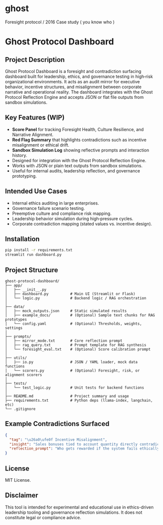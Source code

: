# ghost
Foresight protocol / 2016 Case study ( you know who )
# Ghost Protocol Dashboard

## Project Description

Ghost Protocol Dashboard is a foresight and contradiction surfacing dashboard built for leadership, ethics, and governance testing in high‑risk organizational environments. It acts as an audit mirror for executive behavior, incentive structures, and misalignment between corporate narrative and operational reality. The dashboard integrates with the Ghost Protocol Reflection Engine and accepts JSON or flat file outputs from sandbox simulations.

## Key Features (WIP)

- **Score Panel** for tracking Foresight Health, Culture Resilience, and Narrative Alignment.
- **Red Flag Summary** that highlights contradictions such as incentive misalignment or ethical drift.
- **Sandbox Simulation Log** showing reflective prompts and interaction history.
- Designed for integration with the Ghost Protocol Reflection Engine.
- Works with JSON or plain text outputs from sandbox simulations.
- Useful for internal audits, leadership reflection, and governance prototyping.

## Intended Use Cases

- Internal ethics auditing in large enterprises.
- Governance failure scenario testing.
- Preemptive culture and compliance risk mapping.
- Leadership behavior simulation during high‑pressure cycles.
- Corporate contradiction mapping (stated values vs. incentive design).

## Installation

```bash
pip install -r requirements.txt
streamlit run dashboard.py
```

## Project Structure

```plaintext
ghost-protocol-dashboard/
├── app/
│   ├── __init__.py
│   ├── dashboard.py          # Main UI (Streamlit or Flask)
│   └── logic.py              # Backend logic / RAG orchestration
│
├── data/
│   ├── mock_outputs.json     # Static simulated results
│   ├── example_docs/         # (Optional) Sample text chunks for RAG prototypes
│   └── config.yaml           # (Optional) Thresholds, weights, settings
│
├── prompts/
│   ├── mirror_mode.txt       # Core reflection prompt
│   ├── rag_query.txt         # Prompt template for RAG synthesis
│   └── foresight_eval.txt    # (Optional) Score calibration prompt
│
├── utils/
│   ├── io.py                 # JSON / YAML loader, mock data functions
│   └── scorers.py            # (Optional) Foresight, risk, or alignment scorers
│
├── tests/
│   └── test_logic.py         # Unit tests for backend functions
│
├── README.md                 # Project summary and usage
├── requirements.txt          # Python deps (llama-index, langchain, etc)
└── .gitignore
```

## Example Contradictions Surfaced

```json
{
  "tag": "\u26a0\ufe0f Incentive Misalignment",
  "insight": "Sales bonuses tied to account quantity directly contradict stated 'Customer-First' value.",
  "reflection_prompt": "Who gets rewarded if the system fails ethically but hits targets?"
}
```

## License

MIT License.

## Disclaimer

This tool is intended for experimental and educational use in ethics-driven leadership tooling and governance reflection simulations. It does not constitute legal or compliance advice.
